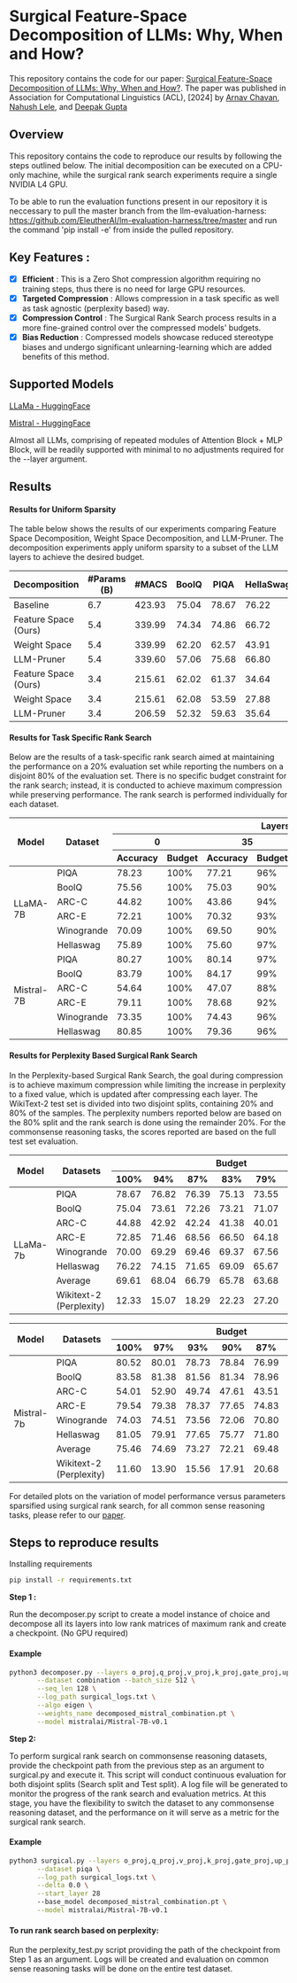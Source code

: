 # Surgical Feature-Space Decomposition of LLMs: Why, When and How?
This repository contains the code for our paper: [Surgical Feature-Space Decomposition of LLMs: Why, When and How?](https://www.arxiv.org/pdf/2405.13039). The paper was published in Association for Computational Linguistics (ACL), [2024] by [Arnav Chavan](https://sites.google.com/view/arnavchavan/), [Nahush Lele](https://www.linkedin.com/in/nahush-lele-a06826204/), and [Deepak Gupta](https://dkgupta90.github.io/)

## Overview
This repository contains the code to reproduce our results by following the steps outlined below. The initial decomposition can be executed on a CPU-only machine, while the surgical rank search experiments require a single NVIDIA L4 GPU.

To be able to run the evaluation functions present in our repository it is neccessary to pull the master branch from the llm-evaluation-harness: https://github.com/EleutherAI/lm-evaluation-harness/tree/master and run the command 'pip install -e' from inside the pulled repository.

## Key Features :
- [x] **Efficient** : This is a Zero Shot compression algorithm requiring no training steps, thus there is no need for large GPU resources.
- [x] **Targeted Compression** : Allows compression in a task specific as well as task agnostic (perplexity based) way.
- [x] **Compression Control** : The Surgical Rank Search process results in a more fine-grained control over the compressed models' budgets.
- [x] **Bias Reduction** : Compressed models showcase reduced stereotype biases and undergo significant unlearning-learning which are added benefits of this method. 
## Supported Models 

[LLaMa - HuggingFace](https://huggingface.co/huggyllama/llama-7b)

[Mistral - HuggingFace](https://huggingface.co/mistralai/Mistral-7B-v0.1)

Almost all LLMs, comprising of repeated modules of Attention Block + MLP Block, will be readily supported with minimal to no adjustments required for the --layer argument.
## Results

#### Results for Uniform Sparsity 

The table below shows the results of our experiments comparing Feature Space Decomposition, Weight Space Decomposition, and LLM-Pruner. The decomposition experiments apply uniform sparsity to a subset of the LLM layers to achieve the desired budget.

| Decomposition  | #Params (B) | #MACS  | BoolQ | PIQA  | HellaSwag | WinoGrande | ARC-e | ARC-c | Average |
|----------------|--------------|--------|-------|-------|-----------|------------|-------|-------|---------|
| Baseline       | 6.7          | 423.93 | 75.04 | 78.67 | 76.22     | 70.00      | 72.85 | 44.88 | 69.61   |
| Feature Space (Ours)  | 5.4          | 339.99 | 74.34 | 74.86 | 66.72     | 67.40      | 66.33 | 39.42 | 64.68   |
| Weight Space   | 5.4          | 339.99 | 62.20 | 62.57 | 43.91     | 58.80      | 44.95 | 30.03 | 50.41   |
| LLM-Pruner     | 5.4          | 339.60 | 57.06 | 75.68 | 66.80     | 59.83      | 60.94 | 36.52 | 59.47   |
| Feature Space (Ours) | 3.4          | 215.61 | 62.02 | 61.37 | 34.64     | 56.43      | 40.32 | 28.75 | 47.25   |
| Weight Space   | 3.4          | 215.61 | 62.08 | 53.59 | 27.88     | 48.46      | 27.15 | 27.05 | 41.10   |
| LLM-Pruner     | 3.4          | 206.59 | 52.32 | 59.63 | 35.64     | 53.20      | 33.50 | 27.22 | 43.58   |


#### Results for Task Specific Rank Search 

Below are the results of a task-specific rank search aimed at maintaining the performance on a 20% evaluation set while reporting the numbers on a disjoint 80% of the evaluation set. There is no specific budget constraint for the rank search; instead, it is conducted to achieve maximum compression while preserving performance. The rank search is performed individually for each dataset.
<table>
  <thead>
    <tr>
      <th rowspan="3">Model</th>
      <th rowspan="3">Dataset</th>
      <th colspan="8">Layers Pruned</th>
    </tr>
    <tr>
      <th colspan="2">0</th>
      <th colspan="2">35</th>
      <th colspan="2">70</th>
      <th colspan="2">140</th>
    </tr>
    <tr>
      <th>Accuracy</th>
      <th>Budget</th>
      <th>Accuracy</th>
      <th>Budget</th>
      <th>Accuracy</th>
      <th>Budget</th>
      <th>Accuracy</th>
      <th>Budget</th>
    </tr>
  </thead>
  <tbody>
    <tr>
      <td rowspan="6">LLaMA-7B</td>
      <td>PIQA</td>
      <td>78.23</td>
      <td>100%</td>
      <td>77.21</td>
      <td>96%</td>
      <td>76.60</td>
      <td>93%</td>
      <td>75.78</td>
      <td>89%</td>
    </tr>
    <tr>
      <td>BoolQ</td>
      <td>75.56</td>
      <td>100%</td>
      <td>75.03</td>
      <td>90%</td>
      <td>74.80</td>
      <td>84%</td>
      <td>73.50</td>
      <td>76%</td>
    </tr>
    <tr>
      <td>ARC-C</td>
      <td>44.82</td>
      <td>100%</td>
      <td>43.86</td>
      <td>94%</td>
      <td>41.73</td>
      <td>90%</td>
      <td>42.16</td>
      <td>86%</td>
    </tr>
    <tr>
      <td>ARC-E</td>
      <td>72.21</td>
      <td>100%</td>
      <td>70.32</td>
      <td>93%</td>
      <td>69.26</td>
      <td>87%</td>
      <td>67.68</td>
      <td>84%</td>
    </tr>
    <tr>
      <td>Winogrande</td>
      <td>70.09</td>
      <td>100%</td>
      <td>69.50</td>
      <td>90%</td>
      <td>69.79</td>
      <td>80%</td>
      <td>62.69</td>
      <td>71%</td>
    </tr>
    <tr>
      <td>Hellaswag</td>
      <td>75.89</td>
      <td>100%</td>
      <td>75.60</td>
      <td>97%</td>
      <td>75.23</td>
      <td>95%</td>
      <td>74.83</td>
      <td>93%</td>
    </tr>
    <tr>
      <td rowspan="6">Mistral-7B</td>
      <td>PIQA</td>
      <td>80.27</td>
      <td>100%</td>
      <td>80.14</td>
      <td>97%</td>
      <td>78.84</td>
      <td>95%</td>
      <td>78.57</td>
      <td>90%</td>
    </tr>
    <tr>
      <td>BoolQ</td>
      <td>83.79</td>
      <td>100%</td>
      <td>84.17</td>
      <td>99%</td>
      <td>83.94</td>
      <td>97%</td>
      <td>83.98</td>
      <td>94%</td>
    </tr>
    <tr>
      <td>ARC-C</td>
      <td>54.64</td>
      <td>100%</td>
      <td>47.07</td>
      <td>88%</td>
      <td>45.35</td>
      <td>85%</td>
      <td>43.54</td>
      <td>83%</td>
    </tr>
    <tr>
      <td>ARC-E</td>
      <td>79.11</td>
      <td>100%</td>
      <td>78.68</td>
      <td>92%</td>
      <td>77.32</td>
      <td>90%</td>
      <td>77.21</td>
      <td>88%</td>
    </tr>
    <tr>
      <td>Winogrande</td>
      <td>73.35</td>
      <td>100%</td>
      <td>74.43</td>
      <td>96%</td>
      <td>73.15</td>
      <td>94%</td>
      <td>72.26</td>
      <td>91%</td>
    </tr>
    <tr>
      <td>Hellaswag</td>
      <td>80.85</td>
      <td>100%</td>
      <td>79.36</td>
      <td>96%</td>
      <td>79.24</td>
      <td>96%</td>
      <td>79.00</td>
      <td>95%</td>
    </tr>
  </tbody>
</table>

#### Results for Perplexity Based Surgical Rank Search

In the Perplexity-based Surgical Rank Search, the goal during compression is to achieve maximum compression while limiting the increase in perplexity to a fixed value, which is updated after compressing each layer. The WikiText-2 test set is divided into two disjoint splits, containing 20% and 80% of the samples. The perplexity numbers reported below are based on the 80% split and the rank search is done using the remainder 20%. For the commonsense reasoning tasks, the scores reported are based on the full test set evaluation.

<table>
  <thead>
    <tr>
      <th rowspan="2">Model</th>
      <th rowspan="2">Datasets</th>
      <th colspan="9">Budget</th>
    </tr>
    <tr>
      <th>100%</th>
      <th>94%</th>
      <th>87%</th>
      <th>83%</th>
      <th>79%</th>
      <th>75%</th>
      <th>70%</th>
    </tr>
  </thead>
  <tbody>
    <tr>
      <td rowspan="8">LLaMa-7b</td>
      <td>PIQA</td>
      <td>78.67</td>
      <td>76.82</td>
      <td>76.39</td>
      <td>75.13</td>
      <td>73.55</td>
      <td>71.71</td>
      <td>71.27</td>
    </tr>
    <tr>
      <td>BoolQ</td>
      <td>75.04</td>
      <td>73.61</td>
      <td>72.26</td>
      <td>73.21</td>
      <td>71.07</td>
      <td>66.02</td>
      <td>64.92</td>
    </tr>
    <tr>
      <td>ARC-C</td>
      <td>44.88</td>
      <td>42.92</td>
      <td>42.24</td>
      <td>41.38</td>
      <td>40.01</td>
      <td>36.86</td>
      <td>35.07</td>
    </tr>
    <tr>
      <td>ARC-E</td>
      <td>72.85</td>
      <td>71.46</td>
      <td>68.56</td>
      <td>66.50</td>
      <td>64.18</td>
      <td>60.48</td>
      <td>55.26</td>
    </tr>
    <tr>
      <td>Winogrande</td>
      <td>70.00</td>
      <td>69.29</td>
      <td>69.46</td>
      <td>69.37</td>
      <td>67.56</td>
      <td>62.67</td>
      <td>56.35</td>
    </tr>
    <tr>
      <td>Hellaswag</td>
      <td>76.22</td>
      <td>74.15</td>
      <td>71.65</td>
      <td>69.09</td>
      <td>65.67</td>
      <td>60.29</td>
      <td>52.62</td>
    </tr>
    <tr>
      <td>Average</td>
      <td>69.61</td>
      <td>68.04</td>
      <td>66.79</td>
      <td>65.78</td>
      <td>63.68</td>
      <td>59.67</td>
      <td>55.92</td>
    </tr>
     <tr>
      <td>Wikitext-2 (Perplexity)</td>
      <td>12.33</td>
      <td>15.07</td>
      <td>18.29</td>
      <td>22.23</td>
      <td>27.20</td>
      <td>33.57</td>
      <td>40.82</td>
    </tr>
  </tbody>
</table>


<table>
  <thead>
    <tr>
      <th rowspan="2">Model</th>
      <th rowspan="2">Datasets</th>
      <th colspan="9">Budget</th>
    </tr>
    <tr>
      <th>100%</th>
      <th>97%</th>
      <th>93%</th>
      <th>90%</th>
      <th>87%</th>
      <th>83%</th>
      <th>80%</th>
    </tr>
  </thead>
  <tbody>
    <tr>
      <td rowspan="8">Mistral-7b</td>
      <td>PIQA</td>
      <td>80.52</td>
      <td>80.01</td>
      <td>78.73</td>
      <td>78.84</td>
      <td>76.99</td>
      <td>75.68</td>
      <td>75.84</td>
    </tr>
    <tr>
      <td>BoolQ</td>
      <td>83.58</td>
      <td>81.38</td>
      <td>81.56</td>
      <td>81.34</td>
      <td>78.96</td>
      <td>76.54</td>
      <td>73.33</td>
    </tr>
    <tr>
      <td>ARC-C</td>
      <td>54.01</td>
      <td>52.90</td>
      <td>49.74</td>
      <td>47.61</td>
      <td>43.51</td>
      <td>38.22</td>
      <td>37.20</td>
    </tr>
    <tr>
      <td>ARC-E</td>
      <td>79.54</td>
      <td>79.38</td>
      <td>78.37</td>
      <td>77.65</td>
      <td>74.83</td>
      <td>71.93</td>
      <td>70.41</td>
    </tr>
    <tr>
      <td>Winogrande</td>
      <td>74.03</td>
      <td>74.51</td>
      <td>73.56</td>
      <td>72.06</td>
      <td>70.80</td>
      <td>65.43</td>
      <td>64.48</td>
    </tr>
    <tr>
      <td>Hellaswag</td>
      <td>81.05</td>
      <td>79.91</td>
      <td>77.65</td>
      <td>75.77</td>
      <td>71.80</td>
      <td>66.13</td>
      <td>60.37</td>
    </tr>
    <tr>
      <td>Average</td>
      <td>75.46</td>
      <td>74.69</td>
      <td>73.27</td>
      <td>72.21</td>
      <td>69.48</td>
      <td>65.56</td>
      <td>63.60</td>
    </tr>
     <tr>
      <td>Wikitext-2 (Perplexity)</td>
      <td>11.60</td>
      <td>13.90</td>
      <td>15.56</td>
      <td>17.91</td>
      <td>20.68</td>
      <td>23.96</td>
      <td>27.49</td>
    </tr>
  </tbody>
</table>




For detailed plots on the variation of model performance versus parameters sparsified using surgical rank search, for all common sense reasoning tasks, please refer to our [paper](https://www.arxiv.org/pdf/2405.13039).

## Steps to reproduce results 

Installing requirements 

```bash
pip install -r requirements.txt 
```

**Step 1 :**

Run the decomposer.py script to create a model instance of choice and decompose all its layers into low rank matrices of maximum rank and create a checkpoint. (No GPU required)
#### Example
```bash
python3 decomposer.py --layers o_proj,q_proj,v_proj,k_proj,gate_proj,up_proj,down_proj \
       --dataset combination --batch_size 512 \
       --seq_len 128 \
       --log_path surgical_logs.txt \
       --algo eigen \
       --weights_name decomposed_mistral_combination.pt \
       --model mistralai/Mistral-7B-v0.1

```
**Step 2:**


To perform surgical rank search on commonsense reasoning datasets, provide the checkpoint path from the previous step as an argument to surgical.py and execute it. This script will conduct continuous evaluation for both disjoint splits (Search split and Test split). A log file will be generated to monitor the progress of the rank search and evaluation metrics. At this stage, you have the flexibility to switch the dataset to any commonsense reasoning dataset, and the performance on it will serve as a metric for the surgical rank search.
#### Example
```bash
python3 surgical.py --layers o_proj,q_proj,v_proj,k_proj,gate_proj,up_proj,down_proj \
       --dataset piqa \
       --log_path surgical_logs.txt \
       --delta 0.0 \
       --start_layer 28
       --base_model decomposed_mistral_combination.pt \
       --model mistralai/Mistral-7B-v0.1

```

#### To run rank search based on perplexity:
Run the perplexity_test.py script providing the path of the checkpoint from Step 1 as an argument. Logs will be created and evaluation on common sense reasoning tasks will be done on the entire test dataset.




